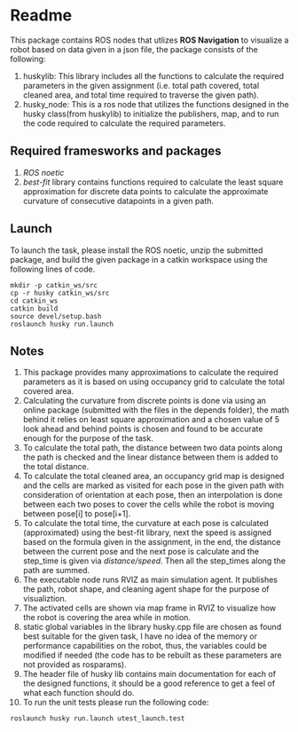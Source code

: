 # Readme
This package contains ROS nodes that utlizes **ROS Navigation** to visualize a robot based on data given in a json file, the package consists of the following:
1. huskylib: This library includes all the functions to calculate the required parameters in the given assignment (i.e. total path covered, total cleaned area, and total time required to traverse the given path).
2. husky_node: This is a ros node that utilizes the functions designed in the husky class(from huskylib) to initialize the publishers, map, and to run the code required to calculate the required parameters.

## Required framesworks and packages
1. *ROS noetic*
2. *best-fit* library contains functions required to calculate the least square approximation for discrete data points to calculate the approximate curvature of consecutive datapoints in a given path.

## Launch
To launch the task, please install the ROS noetic, unzip the submitted package, and build the given package in a catkin workspace using the following lines of code.
```
mkdir -p catkin_ws/src
cp -r husky catkin_ws/src
cd catkin_ws
catkin build
source devel/setup.bash
roslaunch husky run.launch
```

## Notes
1. This package provides many approximations to calculate the required parameters as it is based on using occupancy grid to calculate the total covered area.
3. Calculating the curvature from discrete points is done via using an online package (submitted with the files in the depends folder), the math behind it relies on least square approximation and a chosen value of 5 look ahead and behind points is chosen and found to be accurate enough for the purpose of the task.
4. To calculate the total path, the distance between two data points along the path is checked and the linear distance between them is added to the total distance.
5. To calculate the total cleaned area, an occupancy grid map is designed and the cells are marked as visited for each pose in the given path with consideration of orientation at each pose, then an interpolation is done between each two poses to cover the cells while the robot is moving between pose[i] to pose[i+1].
6. To calculate the total time, the curvature at each pose is calculated (approximated) using the best-fit library, next the speed is assigned based on the formula given in the assignment, in the end, the distance between the current pose and the next pose is calculate and the step_time is given via *distance/speed*. Then all the step_times along the path are summed.
7. The executable node runs RVIZ as main simulation agent. It publishes the path, robot shape, and cleaning agent shape for the purpose of visualiztion.
8. The activated cells are shown via map frame in RVIZ to visualize how the robot is covering the area while in motion.
9. static global variables in the library husky.cpp file are chosen as found best suitable for the given task, I have no idea of the memory or performance capabilities on the robot, thus, the variables could be modified if needed (the code has to be rebuilt as these parameters are not provided as rosparams).
10. The header file of husky lib contains main documentation for each of the designed functions, it should be a good reference to get a feel of what each function should do.
11. To run the unit tests please run the following code:
```
roslaunch husky run.launch utest_launch.test
```
